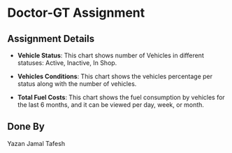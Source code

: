 # Doctor-GT Assignment

## Assignment Details

- **Vehicle Status**: This chart shows number of Vehicles in different statuses: Active, Inactive, In Shop.

- **Vehicles Conditions**: This chart shows the vehicles percentage per status along with the number of vehicles.

- **Total Fuel Costs**: This chart shows the fuel consumption by vehicles for the last 6 months, and it can be viewed per day, week, or month.

## Done By

Yazan Jamal Tafesh
